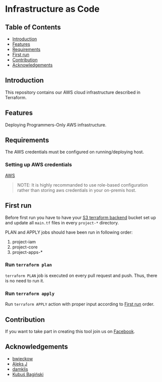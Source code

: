 # Infrastructure as Code

## Table of Contents

- [Introduction](#introduction)
- [Features](#features)
- [Requirements](#requirements)
- [First run](#First-run)
- [Contribution](#Contribution)
- [Acknowledgements](#acknowledgements)


## Introduction

This repository contains our AWS cloud infrastructure described in Terraform.

## Features

Deploying Programmers-Only AWS infrastructure.


## Requirements
The AWS credentials must be configured on running/deploying host.

### Setting up AWS credentials

[AWS](https://docs.aws.amazon.com/cli/latest/userguide/cli-configure-quickstart.html)

> NOTE: It is highly recommanded to use role-based configuration rather than storing aws credentials in your on-premis host.


## First run

Before first run you have to have your [S3 terraform backend](https://www.terraform.io/docs/backends/types/s3.html) bucket set up and update all ```main.tf``` files in every ```project-*``` directory.

PLAN and APPLY jobs should have been run in following order:

1. project-iam
2. project-core
3. project-apps-*


### Run ```terraform plan```

```terraform PLAN``` job is executed on every pull request and push. Thus, there is no need to run it.

### Run ```terraform apply```

Run ```terraform APPLY``` action with proper input according to [First run](#first-run) order.


## Contribution

If you want to take part in creating this tool join us on [Facebook](https://www.facebook.com/groups/programmersonlyapp/).

## Acknowledgements

* [bwieckow](https://github.com/bwieckow)
* [Aleks J](https://github.com/Cosikowy)
* [damklis](https://github.com/damklis)
* [Kubuś Bagiński](https://github.com/kubusiek)